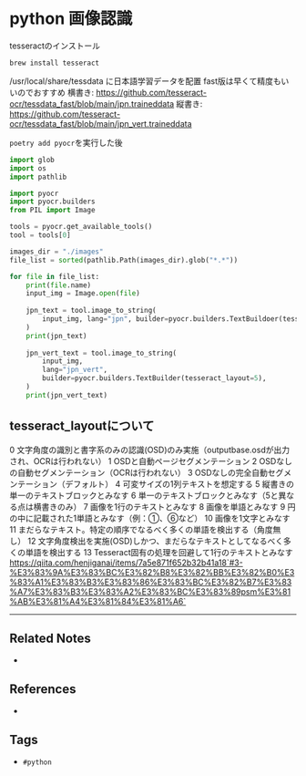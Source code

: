 # python 画像認識
tesseractのインストール
```
brew install tesseract
```
/usr/local/share/tessdata  に日本語学習データを配置
fast版は早くて精度もいいのでおすすめ
横書き: https://github.com/tesseract-ocr/tessdata_fast/blob/main/jpn.traineddata
縦書き: https://github.com/tesseract-ocr/tessdata_fast/blob/main/jpn_vert.traineddata


`poetry add pyocr`を実行した後
```python
import glob
import os
import pathlib

import pyocr
import pyocr.builders
from PIL import Image

tools = pyocr.get_available_tools()
tool = tools[0]

images_dir = "./images"
file_list = sorted(pathlib.Path(images_dir).glob("*.*"))

for file in file_list:
    print(file.name)
    input_img = Image.open(file)
    
	jpn_text = tool.image_to_string(
        input_img, lang="jpn", builder=pyocr.builders.TextBuildoer(tesseract_layout=6)
    )
	print(jpn_text)
    
	jpn_vert_text = tool.image_to_string(
        input_img,
        lang="jpn_vert",
        builder=pyocr.builders.TextBuilder(tesseract_layout=5),
    )
	print(jpn_vert_text)

```

## tesseract_layoutについて
0	文字角度の識別と書字系のみの認識(OSD)のみ実施（outputbase.osdが出力され、OCRは行われない）
1	OSDと自動ページセグメンテーション
2	OSDなしの自動セグメンテーション（OCRは行われない）
3	OSDなしの完全自動セグメンテーション（デフォルト）
4	可変サイズの1列テキストを想定する
5	縦書きの単一のテキストブロックとみなす
6	単一のテキストブロックとみなす（5と異なる点は横書きのみ）
7	画像を1行のテキストとみなす
8	画像を単語とみなす
9	円の中に記載された1単語とみなす（例：①、⑥など）
10	画像を1文字とみなす
11	まだらなテキスト。特定の順序でなるべく多くの単語を検出する（角度無し）
12	文字角度検出を実施(OSD)しかつ、まだらなテキストとしてなるべく多くの単語を検出する
13	Tesseract固有の処理を回避して1行のテキストとみなす
https://qiita.com/henjiganai/items/7a5e871f652b32b41a18`#3-%E3%83%9A%E3%83%BC%E3%82%B8%E3%82%BB%E3%82%B0%E3%83%A1%E3%83%B3%E3%83%86%E3%83%BC%E3%82%B7%E3%83%A7%E3%83%B3%E3%83%A2%E3%83%BC%E3%83%89psm%E3%81%AB%E3%81%A4%E3%81%84%E3%81%A6`

---
## Related Notes
- 

## References
- 

## Tags
- `#python` 